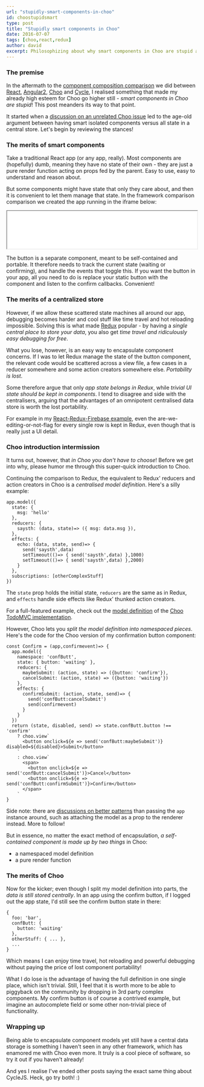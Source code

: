 ```yaml
---
url: "stupidly-smart-components-in-choo"
id: choostupidsmart
type: post
title: "Stupidly smart components in Choo"
date: 2016-07-07
tags: [choo,react,redux]
author: david
excerpt: Philosophizing about why smart components in Choo are stupid and why that is a good thing
---
```


### The premise

In the aftermath to the [component composition comparison](../composition-in-cyclejs-choo-react-and-angular2/) we did between [React](https://facebook.github.io/react/), [Angular2](https://angular.io), [Choo](https://github.com/yoshuawuyts/choo) and [Cycle](http://cycle.js.org/), I realised something that made my already high esteem for Choo go higher still - *smart components in Choo are stupid*! This post meanders its way to that point.

It started when a [discussion on an unrelated Choo issue](https://github.com/yoshuawuyts/choo/issues/131) led to the age-old argument between having smart isolated components versus all state in a central store. Let's begin by reviewing the stances!

### The merits of smart components

 Take a traditional React app (or any app, really). Most components are (hopefully) dumb, meaning they have no state of their own - they are just a pure render function acting on props fed by the parent. Easy to use, easy to understand and reason about.

 But some components might have state that only they care about, and then it is convenient to let them manage that state. In the framework comparison comparison we created the app running in the iframe below:

<iframe src="__STATIC__/applets/comparison/index.html" height="100px" width="100%"></iframe>

The button is a separate component, meant to be self-contained and portable. It therefore needs to track the current state (waiting or confirming), and handle the events that toggle this. If you want the button in your app, all you need to do is replace your static button with the component and listen to the confirm callbacks. Convenient!

### The merits of a centralized store

However, if we allow these scattered state machines all around our app, debugging becomes harder and cool stuff like time travel and hot reloading impossible. Solving this is what made [Redux](http://redux.js.org/) popular - by having a *single central place to store your data*, you also get *time travel and ridiculously easy debugging for free*.

What you lose, however, is an easy way to encapsulate component concerns. If I was to let Redux manage the state of the button component, the relevant code would be scattered across a view file, a few cases in a reducer somewhere and some action creators somewhere else. *Portability is lost*.

Some therefore argue that only *app state belongs in Redux*, while *trivial UI state should be kept in components*. I tend to disagree and side with the centralisers, arguing that the advantages of an omnipotent centralised data store is worth the lost portability.

For example in my [React-Redux-Firebase example](../a-react-redux-firebase-app-with-authentication/), even the are-we-editing-or-not-flag for every single row is kept in Redux, even though that is really just a UI detail.


### Choo introduction intermission

It turns out, however, that *in Choo you don't have to choose*! Before we get into why, please humor me through this super-quick introduction to Choo.

Continuing the comparison to Redux, the equivalent to Redux' reducers and action creators in Choo is a *centralised model definition*. Here's a silly example:

```
app.model({
  state: {
    msg: 'hello'
  },
  reducers: {
    saysth: (data, state)=> ({ msg: data.msg }),
  },
  effects: {
    echo: (data, state, send)=> {
      send('saysth',data)
      setTimeout(()=> { send('saysth',data) },1000)
      setTimeout(()=> { send('saysth',data) },2000)
    }
  },
  subscriptions: [otherComplexStuff]
})
```

The `state` prop holds the initial state, `reducers` are the same as in Redux, and `effects` handle side effects like Redux' thunked action creators.

For a full-featured example, check out the [model definition](https://github.com/shuhei/todomvc-choo/blob/master/model.js) of the [Choo TodoMVC implementation](http://shuheikagawa.com/todomvc-choo/).

However, Choo lets you *split the model definition into namespaced pieces*. Here's the code for the Choo version of my confirmation button component:

```
const Confirm = (app,confirmevent)=> {
  app.model({
    namespace: 'confButt',
    state: { button: 'waiting' },
    reducers: {
      maybeSubmit: (action, state) => ({button: 'confirm'}),
      cancelSubmit: (action, state) => ({button: 'waiting'})
    },
    effects: {
      confirmSubmit: (action, state, send)=> {
        send('confButt:cancelSubmit')
        send(confirmevent)
      }
    }
  })
  return (state, disabled, send) => state.confButt.button !== 'confirm' 
    ? choo.view`
      <button onclick=${e => send('confButt:maybeSubmit')} disabled=${disabled}>Submit</button>
    `
    : choo.view`
      <span>
        <button onclick=${e => send('confButt:cancelSubmit')}>Cancel</button>
        <button onclick=${e => send('confButt:confirmSubmit')}>Confirm</button>
      </span>
    `
}
``` 

Side note: there are [discussions on better patterns](https://github.com/yoshuawuyts/choo/issues/131#issuecomment-230811754) than passing the `app` instance around, such as attaching the model as a prop to the renderer instead. More to follow!

But in essence, no matter the exact method of encapsulation, *a self-contained component is made up by two things* in Choo:

*    a namespaced model definition
*    a pure render function

### The merits of Choo

Now for the kicker; even though I split my model definition into parts, the *data is still stored centrally*. In an app using the confirm button, if I logged out the app state, I'd still see the confirm button state in there:

```
{
  foo: 'bar',
  confButt: {
    button: 'waiting'
  },
  otherStuff: { ... },
  ...
}
```

Which means I can enjoy time travel, hot reloading and powerful debugging without paying the price of lost component portability!

What I do lose is the advantage of having the full definition in one single place, which isn't trivial. Still, I feel that it is worth more to be able to piggyback on the community by dropping in 3rd party complex components. My confirm button is of course a contrived example, but imagine an autocomplete field or some other non-trivial piece of functionality.


### Wrapping up

Being able to encapsulate component models yet still have a central data storage is something I haven't seen in any other framework, which has enamored me with Choo even more. It truly is a cool piece of software, so try it out if you haven't already!

And yes I realise I've ended other posts saying the exact same thing about CycleJS. Heck, go try both! :)


